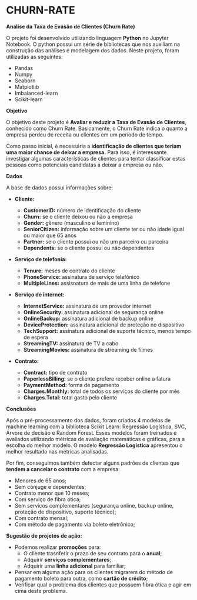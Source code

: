 # CHURN-RATE

**Análise da Taxa de Evasão de Clientes (Churn Rate)**

O projeto foi desenvolvido utilizando linguagem **Python** no Jupyter Notebook. O python possui um série de bibliotecas que nos auxiliam na construção das análises e modelagem dos dados. Neste projeto, foram utilizadas as seguintes:

   - Pandas
   - Numpy
   - Seaborn
   - Matplotlib
   - Imbalanced-learn
   - Scikit-learn

**Objetivo**

O objetivo deste projeto é **Avaliar e reduzir a Taxa de Evasão de Clientes**, conhecido como Churn Rate. Basicamente, o Churn Rate indica o quanto a empresa perdeu de receita ou clientes em um período de tempo.

Como passo inicial, é necessária a **identificação de clientes que teriam uma maior chance de deixar a empresa.** Para isso, é interessante investigar algumas características de clientes para tentar classificar estas pessoas como potenciais candidatas a deixar a empresa ou não.

**Dados**

A base de dados possui informações sobre:

- **Cliente:**
    - **CustomerID:** número de identificação do cliente
    - **Churn:** se o cliente deixou ou não a empresa
    - **Gender:** gênero (masculino e feminino)
    - **SeniorCitizen:** informação sobre um cliente ter ou não idade igual ou maior que 65 anos
    - **Partner:** se o cliente possui ou não um parceiro ou parceira
    - **Dependents:** se o cliente possui ou não dependentes
    
    
- **Serviço de telefonia:**
    - **Tenure:** meses de contrato do cliente
    - **PhoneService:** assinatura de serviço telefônico
    - **MultipleLines:** assisnatura de mais de uma linha de telefone
    
    
- **Serviço de internet:**
    - **InternetService:** assinatura de um provedor internet
    - **OnlineSecurity:** assinatura adicional de segurança online
    - **OnlineBackup:** assinatura adicional de backup online
    - **DeviceProtection:** assinatura adicional de proteção no dispositivo
    - **TechSupport:** assinatura adicional de suporte técnico, menos tempo de espera
    - **StreamingTV:** assinatura de TV a cabo
    - **StreamingMovies:** assinatura de streaming de filmes
    
    
- **Contrato:**
    - **Contract:** tipo de contrato
    - **PaperlessBilling:** se o cliente prefere receber online a fatura
    - **PaymentMethod:** forma de pagamento
    - **Charges.Monthly:** total de todos os serviços do cliente por mês
    - **Charges.Total:** total gasto pelo cliente


**Conclusões**


Após o pré-processamento dos dados, foram criados 4 modelos de machine learning com a biblioteca Scikit Learn: Regressão Logística, SVC, Árvore de decisão e Random Forest. Esses modelos foram treinados e avaliados utilizando métricas de avaliação matemáticas e gráficas, para a escolha do melhor modelo. O modelo **Regressão Logística** apresentou o melhor resultado nas métricas analisadas.

Por fim, conseguimos também detectar alguns padrões de clientes que **tendem a cancelar o contrato** com a empresa:


   - Menores de 65 anos;
   - Sem cônjuge e dependentes;
   - Contrato menor que 10 meses;
   - Com serviço de fibra ótica;
   - Sem servicos complementares (segurança online, backup online, proteção de dispositivo, suporte técnico);
   - Com contrato mensal;
   - Com método de pagamento via boleto eletrônico;
    
**Sugestão de projetos de ação:**

   - Podemos realizar **promoções** para:
        - O cliente trasnferir o prazo de seu contrato para o **anual**;
        - Adquirir **serviços complementares**;
        - Adquirir uma **linha adicional** para familiar;
   - Pensar em alguma ação para os clientes migrarem do método de pagamento boleto para outra, como **cartão de crédito**;
   - Verificar qual o problema dos clientes que possuem fibra ótica e agir em cima deste problema.
